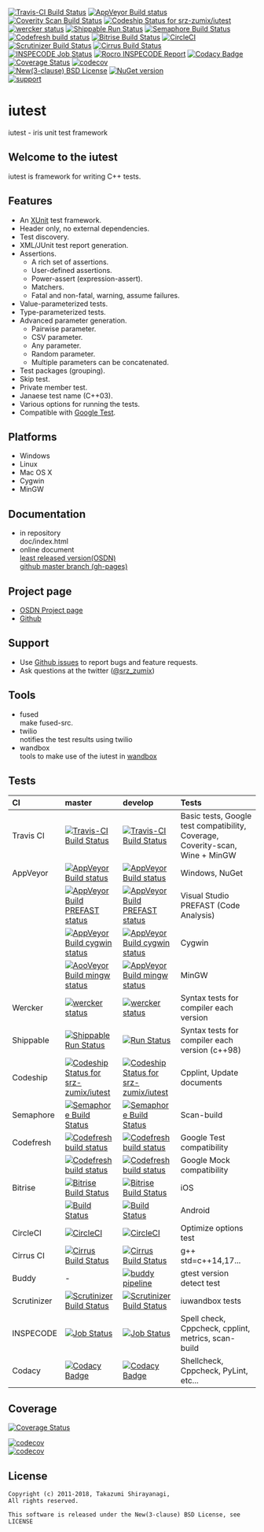 [![Travis-CI Build Status](https://travis-ci.org/srz-zumix/iutest.svg?branch=master)](https://travis-ci.org/srz-zumix/iutest)
[![AppVeyor Build status](https://ci.appveyor.com/api/projects/status/2gdmgo8ce8m0iy0e/branch/master?svg=true)](https://ci.appveyor.com/project/srz-zumix/iutest/branch/master)
[![Coverity Scan Build Status](https://scan.coverity.com/projects/1316/badge.svg)](https://scan.coverity.com/projects/srz-zumix-iutest)
[![Codeship Status for srz-zumix/iutest](https://codeship.com/projects/5bc87030-5b41-0133-6000-4242aa07dce3/status?branch=master)](https://codeship.com/projects/110695)  
[![wercker status](https://app.wercker.com/status/d385156052aa4118a7f24affe4a8f851/s/master "wercker status")](https://app.wercker.com/project/bykey/d385156052aa4118a7f24affe4a8f851)
[![Shippable Run Status](https://api.shippable.com/projects/541904d2ac22859af743f867/badge?branch=master)](https://app.shippable.com/github/srz-zumix/iutest)
[![Semaphore Build Status](https://semaphoreci.com/api/v1/srz_zumix/iutest/branches/master/badge.svg)](https://semaphoreci.com/srz_zumix/iutest)
[![Codefresh build status]( https://g.codefresh.io/api/badges/build?repoOwner=srz-zumix&repoName=iutest&branch=master&pipelineName=iutest_gtest&accountName=srz-zumix&type=cf-1)]( https://g.codefresh.io/repositories/srz-zumix/iutest/builds?filter=trigger:build;branch:master;service:58a933be9d1bd40100495882~iutest_gtest)
[![Bitrise Build Status](https://www.bitrise.io/app/a1525fe176d85f53/status.svg?token=C67enKOhen9rjw_Cl37ihA&branch=master)](https://www.bitrise.io/app/a1525fe176d85f53)
[![CircleCI](https://circleci.com/gh/srz-zumix/iutest/tree/master.svg?style=svg)](https://circleci.com/gh/srz-zumix/iutest/tree/master)
[![Scrutinizer Build Status](https://scrutinizer-ci.com/g/srz-zumix/iutest/badges/build.png?b=master)](https://scrutinizer-ci.com/g/srz-zumix/iutest/build-status/master)
[![Cirrus Build Status](https://api.cirrus-ci.com/github/srz-zumix/iutest.svg?branch=master)](https://cirrus-ci.com/github/srz-zumix/iutest/master)  
[![INSPECODE Job Status](https://inspecode.rocro.com/badges/github.com/srz-zumix/iutest/status?token=wt0KUnRUG1-Ul2mLrg8ComR1RznZV3VoXecBJHW0EIk&branch=master)](https://inspecode.rocro.com/jobs/github.com/srz-zumix/iutest/latest?completed=true&branch=master)
[![Rocro INSPECODE Report](https://inspecode.rocro.com/badges/github.com/srz-zumix/iutest/report?token=wt0KUnRUG1-Ul2mLrg8ComR1RznZV3VoXecBJHW0EIk&branch=master)](https://inspecode.rocro.com/reports/github.com/srz-zumix/iutest/branch/master/summary)
[![Codacy Badge](https://api.codacy.com/project/badge/Grade/e6407b63c9c844d080ed71c7707bded9?branch=master)](https://www.codacy.com/app/srz-zumix/iutest?utm_source=github.com&amp;utm_medium=referral&amp;utm_content=srz-zumix/iutest&amp;utm_campaign=Badge_Grade)
[![Coverage Status](https://coveralls.io/repos/github/srz-zumix/iutest/badge.svg?branch=master)](https://coveralls.io/github/srz-zumix/iutest?branch=master)
[![codecov](https://codecov.io/gh/srz-zumix/iutest/branch/master/graph/badge.svg)](https://codecov.io/gh/srz-zumix/iutest)  
[![New(3-clause) BSD License](https://img.shields.io/badge/license-New_BSD-blue.svg)](http://opensource.org/licenses/BSD-3-Clause)
[![NuGet version](https://badge.fury.io/nu/iutest.svg)](https://badge.fury.io/nu/iutest)  
[![support](https://img.shields.io/badge/%24-support-orange.svg)](http://amzn.asia/6fNxDZU)

iutest
==========
iutest - iris unit test framework

Welcome to the iutest
--------------------------------------------------
iutest is framework for writing C++ tests.

Features
--------------------------------------------------

* An [XUnit](https://en.wikipedia.org/wiki/XUnit) test framework.
* Header only, no external dependencies.
* Test discovery.
* XML/JUnit test report generation.
* Assertions.
   + A rich set of assertions.
   + User-defined assertions.
   + Power-assert (expression-assert).
   + Matchers.
   + Fatal and non-fatal, warning, assume failures.
* Value-parameterized tests.
* Type-parameterized tests.
* Advanced parameter generation.
   + Pairwise parameter.
   + CSV parameter.
   + Any parameter.
   + Random parameter.
   + Multiple parameters can be concatenated. 
* Test packages (grouping).
* Skip test.
* Private member test.
* Janaese test name (C++03). 
* Various options for running the tests.
* Compatible with [Google Test](https://github.com/google/googletest).

Platforms
--------------------------------------------------

* Windows
* Linux
* Mac OS X
* Cygwin
* MinGW

Documentation
--------------------------------------------------

* in repository  
doc/index.html  
* online document  
[least released version(OSDN)](http://iutest.osdn.jp/doc/index.html)  
[github master branch (gh-pages)](http://srz-zumix.github.io/iutest/)  

Project page
--------------------------------------------------

* [OSDN Project page](http://iutest.osdn.jp/)  
* [Github](https://github.com/srz-zumix/iutest)  

Support
--------------------------------------------------

* Use [Github issues](https://github.com/srz-zumix/iutest/issues) to report bugs and feature requests.
* Ask questions at the twitter ([@srz_zumix](https://twitter.com/srz_zumix))

Tools
--------------------------------------------------

* fused  
make fused-src.
* twilio  
notifies the test results using twilio
* wandbox  
tools to make use of the iutest in [wandbox](https://wandbox.org/)

Tests
--------------------------------------------------

|CI|master|develop|Tests|
|:--|:--|:--|:--|
|Travis CI  |[![Travis-CI Build Status](https://travis-ci.org/srz-zumix/iutest.svg?branch=master)](https://travis-ci.org/srz-zumix/iutest)|[![Travis-CI Build Status](https://travis-ci.org/srz-zumix/iutest.svg?branch=develop)](https://travis-ci.org/srz-zumix/iutest)|Basic tests, Google test compatibility, Coverage, Coverity-scan, Wine + MinGW|
|AppVeyor   |[![AppVeyor Build status](https://ci.appveyor.com/api/projects/status/2gdmgo8ce8m0iy0e/branch/master?svg=true)](https://ci.appveyor.com/project/srz-zumix/iutest/branch/master)|[![AppVeyor Build status](https://ci.appveyor.com/api/projects/status/2gdmgo8ce8m0iy0e/branch/develop?svg=true)](https://ci.appveyor.com/project/srz-zumix/iutest/branch/develop)|Windows, NuGet|
|           |[![AppVeyor Build PREFAST status](https://ci.appveyor.com/api/projects/status/0w0wuhc58kre178q/branch/master?svg=true)](https://ci.appveyor.com/project/srz-zumix/iutest-xsqun/branch/master)|[![AppVeyor Build PREFAST status](https://ci.appveyor.com/api/projects/status/0w0wuhc58kre178q/branch/develop?svg=true)](https://ci.appveyor.com/project/srz-zumix/iutest-xsqun/branch/develop)|Visual Studio PREFAST (Code Analysis)|
|           |[![AppVeyor Build cygwin status](https://ci.appveyor.com/api/projects/status/erhkn5rer20jmdbq/branch/master?svg=true)](https://ci.appveyor.com/project/srz-zumix/iutest-xlae4/branch/master)|[![AppVeyor Build cygwin status](https://ci.appveyor.com/api/projects/status/erhkn5rer20jmdbq/branch/develop?svg=true)](https://ci.appveyor.com/project/srz-zumix/iutest-xlae4/branch/develop)|Cygwin|
|           |[![AooVeyor Build mingw status](https://ci.appveyor.com/api/projects/status/xr7yvj6swxutluu4/branch/master?svg=true)](https://ci.appveyor.com/project/srz-zumix/iutest-rbhes/branch/master)|[![AppVeyor Build mingw status](https://ci.appveyor.com/api/projects/status/xr7yvj6swxutluu4/branch/develop?svg=true)](https://ci.appveyor.com/project/srz-zumix/iutest-rbhes/branch/develop)|MinGW|
|Wercker    |[![wercker status](https://app.wercker.com/status/d385156052aa4118a7f24affe4a8f851/s/master "wercker status")](https://app.wercker.com/project/byKey/d385156052aa4118a7f24affe4a8f851)|[![wercker status](https://app.wercker.com/status/d385156052aa4118a7f24affe4a8f851/s/develop "wercker status")](https://app.wercker.com/project/byKey/d385156052aa4118a7f24affe4a8f851)|Syntax tests for compiler each version|
|Shippable  |[![Shippable Run Status](https://api.shippable.com/projects/541904d2ac22859af743f867/badge?branch=master)](https://app.shippable.com/github/srz-zumix/iutest)|[![Run Status](https://api.shippable.com/projects/541904d2ac22859af743f867/badge?branch=develop)](https://app.shippable.com/github/srz-zumix/iutest)|Syntax tests for compiler each version (c++98)|
|Codeship   |[ ![Codeship Status for srz-zumix/iutest](https://app.codeship.com/projects/5bc87030-5b41-0133-6000-4242aa07dce3/status?branch=master)](https://app.codeship.com/projects/110695)|[ ![Codeship Status for srz-zumix/iutest](https://app.codeship.com/projects/5bc87030-5b41-0133-6000-4242aa07dce3/status?branch=develop)](https://app.codeship.com/projects/110695)|Cpplint, Update documents|
|Semaphore  |[![Semaphore Build Status](https://semaphoreci.com/api/v1/srz_zumix/iutest/branches/master/badge.svg)](https://semaphoreci.com/srz_zumix/iutest)|[![Semaphore Build Status](https://semaphoreci.com/api/v1/srz_zumix/iutest/branches/develop/badge.svg)](https://semaphoreci.com/srz_zumix/iutest)|Scan-build|
|Codefresh  |[![Codefresh build status]( https://g.codefresh.io/api/badges/build?repoOwner=srz-zumix&repoName=iutest&branch=master&pipelineName=iutest_gtest&accountName=srz-zumix&type=cf-1)]( https://g.codefresh.io/repositories/srz-zumix/iutest/builds?filter=trigger:build;branch:master;service:58a933be9d1bd40100495882~iutest_gtest)|[![Codefresh build status]( https://g.codefresh.io/api/badges/build?repoOwner=srz-zumix&repoName=iutest&branch=develop&pipelineName=iutest_gtest&accountName=srz-zumix&type=cf-1)]( https://g.codefresh.io/repositories/srz-zumix/iutest/builds?filter=trigger:build;branch:develop;service:58a933be9d1bd40100495882~iutest_gtest)|Google Test compatibility|
|           |[![Codefresh build status]( https://g.codefresh.io/api/badges/build?repoOwner=srz-zumix&repoName=iutest&branch=master&pipelineName=iutest_gmock&accountName=srz-zumix&type=cf-1)]( https://g.codefresh.io/repositories/srz-zumix/iutest/builds?filter=trigger:build;branch:master;service:5988fd7df61a9b000176f0a3~iutest_gmock)|[![Codefresh build status]( https://g.codefresh.io/api/badges/build?repoOwner=srz-zumix&repoName=iutest&branch=develop&pipelineName=iutest_gmock&accountName=srz-zumix&type=cf-1)]( https://g.codefresh.io/repositories/srz-zumix/iutest/builds?filter=trigger:build;branch:develop;service:5988fd7df61a9b000176f0a3~iutest_gmock)|Google Mock compatibility|
|Bitrise    |[![Bitrise Build Status](https://www.bitrise.io/app/a1525fe176d85f53/status.svg?token=C67enKOhen9rjw_Cl37ihA&branch=master)](https://www.bitrise.io/app/a1525fe176d85f53)|[![Bitrise Build Status](https://www.bitrise.io/app/a1525fe176d85f53/status.svg?token=C67enKOhen9rjw_Cl37ihA&branch=develop)](https://www.bitrise.io/app/a1525fe176d85f53)|iOS|
|           |[![Build Status](https://www.bitrise.io/app/aefa67ee488094b1/status.svg?token=aDrRgkZEmNFmsDjBM9fWTw&branch=master)](https://www.bitrise.io/app/aefa67ee488094b1)|[![Build Status](https://www.bitrise.io/app/aefa67ee488094b1/status.svg?token=aDrRgkZEmNFmsDjBM9fWTw&branch=develop)](https://www.bitrise.io/app/aefa67ee488094b1)|Android|
|CircleCI   |[![CircleCI](https://circleci.com/gh/srz-zumix/iutest/tree/master.svg?style=svg)](https://circleci.com/gh/srz-zumix/iutest/tree/master)|[![CircleCI](https://circleci.com/gh/srz-zumix/iutest/tree/develop.svg?style=svg)](https://circleci.com/gh/srz-zumix/iutest/tree/develop)|Optimize options test|
|Cirrus CI  |[![Cirrus Build Status](https://api.cirrus-ci.com/github/srz-zumix/iutest.svg?branch=master)](https://cirrus-ci.com/github/srz-zumix/iutest/master)|[![Cirrus Build Status](https://api.cirrus-ci.com/github/srz-zumix/iutest.svg?branch=develop)](https://cirrus-ci.com/github/srz-zumix/iutest/develop)|g++ std=c++14,17...|
|Buddy      |-|[![buddy pipeline](https://app.buddy.works/zumixcpp/iutest/pipelines/pipeline/129694/badge.svg?token=5e58135ab4831252209e7b1fe75bfe9de669b0dc7e95ed4316eebad2187d59a0 "buddy pipeline")](https://app.buddy.works/zumixcpp/iutest/pipelines/pipeline/129694)|gtest version detect test|
|Scrutinizer|[![Scrutinizer Build Status](https://scrutinizer-ci.com/g/srz-zumix/iutest/badges/build.png?b=master)](https://scrutinizer-ci.com/g/srz-zumix/iutest/build-status/master)|[![Scrutinizer Build Status](https://scrutinizer-ci.com/g/srz-zumix/iutest/badges/build.png?b=develop)](https://scrutinizer-ci.com/g/srz-zumix/iutest/build-status/develop)|iuwandbox tests|
|INSPECODE  |[![Job Status](https://inspecode.rocro.com/badges/github.com/srz-zumix/iutest/status?token=wt0KUnRUG1-Ul2mLrg8ComR1RznZV3VoXecBJHW0EIk&branch=master)](https://inspecode.rocro.com/jobs/github.com/srz-zumix/iutest/latest?completed=true&branch=master)|[![Job Status](https://inspecode.rocro.com/badges/github.com/srz-zumix/iutest/status?token=wt0KUnRUG1-Ul2mLrg8ComR1RznZV3VoXecBJHW0EIk&branch=develop)](https://inspecode.rocro.com/jobs/github.com/srz-zumix/iutest/latest?completed=true&branch=develop)|Spell check, Cppcheck, cpplint, metrics, scan-build|
|Codacy     |[![Codacy Badge](https://api.codacy.com/project/badge/Grade/e6407b63c9c844d080ed71c7707bded9?branch=master)](https://www.codacy.com/app/srz-zumix/iutest?utm_source=github.com&amp;utm_medium=referral&amp;utm_content=srz-zumix/iutest&amp;utm_campaign=Badge_Grade)|[![Codacy Badge](https://api.codacy.com/project/badge/Grade/e6407b63c9c844d080ed71c7707bded9?branch=develop)](https://www.codacy.com/app/srz-zumix/iutest?utm_source=github.com&amp;utm_medium=referral&amp;utm_content=srz-zumix/iutest&amp;utm_campaign=Badge_Grade)|Shellcheck, Cppcheck, PyLint, etc...|

Coverage
--------------------------------------------------

[![Coverage Status](https://coveralls.io/repos/github/srz-zumix/iutest/badge.svg?branch=master)](https://coveralls.io/github/srz-zumix/iutest?branch=master)  


[![codecov](https://codecov.io/gh/srz-zumix/iutest/branch/master/graph/badge.svg)](https://codecov.io/gh/srz-zumix/iutest)  
[![codecov](https://codecov.io/gh/srz-zumix/iutest/branch/master/graphs/icicle.svg)](https://codecov.io/gh/srz-zumix/iutest)  


License
--------------------------------------------------

    Copyright (c) 2011-2018, Takazumi Shirayanagi,
    All rights reserved.

    This software is released under the New(3-clause) BSD License, see LICENSE
